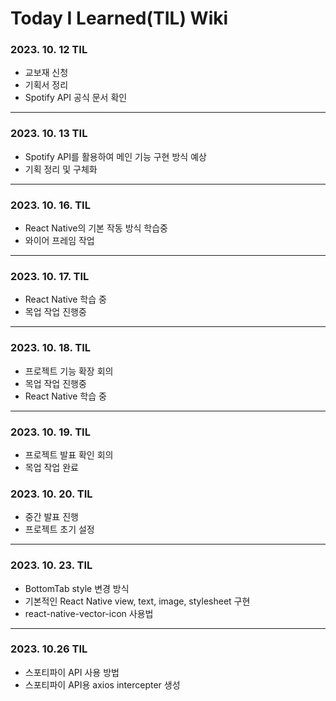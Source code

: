 # Today I Learned(TIL) Wiki

### 2023. 10. 12 TIL

- 교보재 신청
- 기획서 정리
- Spotify API 공식 문서 확인

---

### 2023. 10. 13 TIL

- Spotify API를 활용하여 메인 기능 구현 방식 예상
- 기획 정리 및 구체화

---

### 2023. 10. 16. TIL

- React Native의 기본 작동 방식 학습중
- 와이어 프레임 작업

---

### 2023. 10. 17. TIL

- React Native 학습 중
- 목업 작업 진행중

---

### 2023. 10. 18. TIL

- 프로젝트 기능 확장 회의
- 목업 작업 진행중
- React Native 학습 중

---

### 2023. 10. 19. TIL

- 프로젝트 발표 확인 회의
- 목업 작업 완료

### 2023. 10. 20. TIL

- 중간 발표 진행
- 프로젝트 초기 설정

---

### 2023. 10. 23. TIL

- BottomTab style 변경 방식
- 기본적인 React Native view, text, image, stylesheet 구현
- react-native-vector-icon 사용법

---

### 2023. 10.26 TIL

- 스포티파이 API 사용 방법
- 스포티파이 API용 axios intercepter 생성